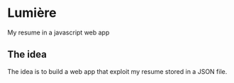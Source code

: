 # Lumière
My resume in a javascript web app

## The idea
The idea is to build a web app that exploit my resume stored in a JSON file.
